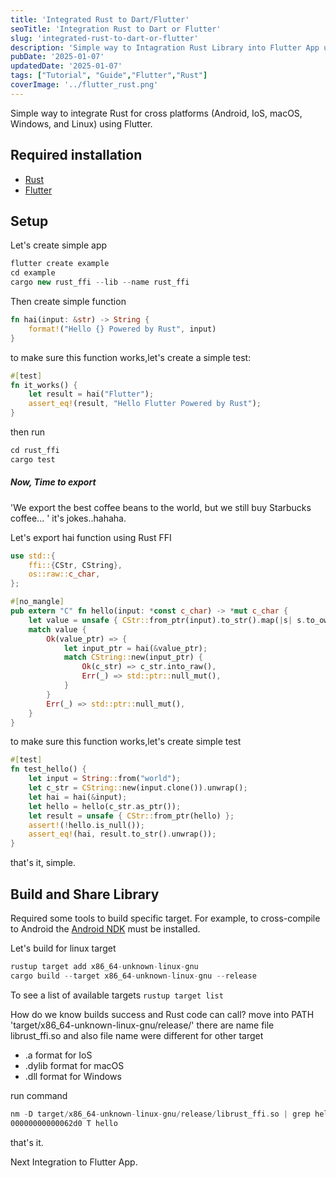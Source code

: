 ```yaml
---
title: 'Integrated Rust to Dart/Flutter'
seoTitle: 'Integration Rust to Dart or Flutter'
slug: 'integrated-rust-to-dart-or-flutter'
description: 'Simple way to Intagration Rust Library into Flutter App using Dart FFI'
pubDate: '2025-01-07'
updatedDate: '2025-01-07'
tags: ["Tutorial", "Guide","Flutter","Rust"]
coverImage: '../flutter_rust.png'
---
```


Simple way to integrate Rust for cross platforms (Android, IoS, macOS, Windows, and Linux) using Flutter.

## Required installation
- [Rust](https://www.rust-lang.org/)
- [Flutter](https://flutter.dev/)

## Setup
Let's create simple app

```dart
flutter create example
cd example
cargo new rust_ffi --lib --name rust_ffi
```

Then create simple function

```rust
fn hai(input: &str) -> String {
    format!("Hello {} Powered by Rust", input)
}
```

to make sure this function works,let's create a simple test:

```rust
#[test]
fn it_works() {
    let result = hai("Flutter");
    assert_eq!(result, "Hello Flutter Powered by Rust");
}
```
then run 
```rust
cd rust_ffi
cargo test
```

##### Now, Time to export

'We export the best coffee beans to the world, but we still buy Starbucks coffee... '
it's jokes..hahaha.

Let's export hai function using Rust FFI

```rust
use std::{
    ffi::{CStr, CString},
    os::raw::c_char,
};

#[no_mangle]
pub extern "C" fn hello(input: *const c_char) -> *mut c_char {
    let value = unsafe { CStr::from_ptr(input).to_str().map(|s| s.to_owned()) };
    match value {
        Ok(value_ptr) => {
            let input_ptr = hai(&value_ptr);
            match CString::new(input_ptr) {
                Ok(c_str) => c_str.into_raw(),
                Err(_) => std::ptr::null_mut(),
            }
        }
        Err(_) => std::ptr::null_mut(),
    }
}
```

to make sure this function works,let's create simple test

```rust
#[test]
fn test_hello() {
    let input = String::from("world");
    let c_str = CString::new(input.clone()).unwrap();
    let hai = hai(&input);
    let hello = hello(c_str.as_ptr());
    let result = unsafe { CStr::from_ptr(hello) };
    assert!(!hello.is_null());
    assert_eq!(hai, result.to_str().unwrap());
}
```

that's it, simple.

## Build and Share Library

Required some tools to build specific target. For example, to cross-compile to Android the [Android NDK](https://developer.android.com/ndk/downloads) must be installed.

Let's build for linux target

```rust
rustup target add x86_64-unknown-linux-gnu
cargo build --target x86_64-unknown-linux-gnu --release
```
To see a list of available targets `rustup target list`

How do we know builds success and Rust code can call?
move into PATH 'target/x86_64-unknown-linux-gnu/release/'
there are name file librust_ffi.so and also file name were different for other target

- .a format for IoS
- .dylib format for macOS
- .dll format for Windows

run command
```rust
nm -D target/x86_64-unknown-linux-gnu/release/librust_ffi.so | grep hello
00000000000062d0 T hello
```

that's it.

Next Integration to Flutter App.
